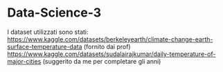 # Data-Science-3
I dataset utilizzati sono stati:
https://www.kaggle.com/datasets/berkeleyearth/climate-change-earth-surface-temperature-data (fornito dai prof)
https://www.kaggle.com/datasets/sudalairajkumar/daily-temperature-of-major-cities (suggerito da me per completare gli anni)
